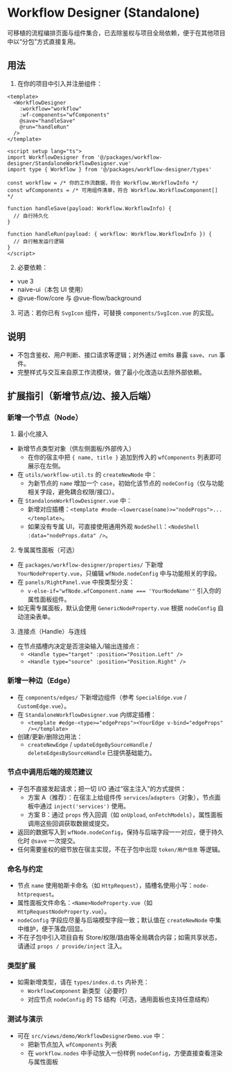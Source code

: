 # Workflow Designer (Standalone)

可移植的流程编排页面与组件集合，已去除鉴权与项目全局依赖，便于在其他项目中以“分包”方式直接复用。

## 用法

1. 在你的项目中引入并注册组件：

```vue
<template>
  <WorkflowDesigner
    :workflow="workflow"
    :wf-components="wfComponents"
    @save="handleSave"
    @run="handleRun"
  />
</template>

<script setup lang="ts">
import WorkflowDesigner from '@/packages/workflow-designer/StandaloneWorkflowDesigner.vue'
import type { Workflow } from '@/packages/workflow-designer/types'

const workflow = /* 你的工作流数据，符合 Workflow.WorkflowInfo */
const wfComponents = /* 可用组件清单，符合 Workflow.WorkflowComponent[] */

function handleSave(payload: Workflow.WorkflowInfo) {
  // 自行持久化
}

function handleRun(payload: { workflow: Workflow.WorkflowInfo }) {
  // 自行触发运行逻辑
}
</script>
```

2. 必要依赖：
- vue 3
- naive-ui（本包 UI 使用）
- @vue-flow/core 与 @vue-flow/background

3. 可选：若你已有 `SvgIcon` 组件，可替换 `components/SvgIcon.vue` 的实现。

## 说明

- 不包含鉴权、用户判断、接口请求等逻辑；对外通过 emits 暴露 `save`、`run` 事件。
- 完整样式与交互来自原工作流模块，做了最小化改造以去除外部依赖。

## 扩展指引（新增节点/边、接入后端）

### 新增一个节点（Node）
1) 最小化接入
- 新增节点类型对象（供左侧面板/外部传入）
  - 在你的宿主中把 `{ name, title }` 追加到传入的 `wfComponents` 列表即可展示在左侧。
- 在 `utils/workflow-util.ts` 的 `createNewNode` 中：
  - 为新节点的 `name` 增加一个 `case`，初始化该节点的 `nodeConfig`（仅与功能相关字段，避免耦合权限/接口）。
- 在 `StandaloneWorkflowDesigner.vue` 中：
  - 新增对应插槽：`<template #node-<lowercase(name)>="nodeProps">...</template>`。
  - 如果没有专属 UI，可直接使用通用外观 `NodeShell`：`<NodeShell :data="nodeProps.data" />`。

2) 专属属性面板（可选）
- 在 `packages/workflow-designer/properties/` 下新增 `YourNodeProperty.vue`，只编辑 `wfNode.nodeConfig` 中与功能相关的字段。
- 在 `panels/RightPanel.vue` 中按类型分支：
  - `v-else-if="wfNode.wfComponent.name === 'YourNodeName'"` 引入你的属性面板组件。
- 如无需专属面板，默认会使用 `GenericNodeProperty.vue` 根据 `nodeConfig` 自动渲染表单。

3) 连接点（Handle）与连线
- 在节点插槽内决定是否渲染输入/输出连接点：
  - `<Handle type="target" :position="Position.Left" />`
  - `<Handle type="source" :position="Position.Right" />`

### 新增一种边（Edge）
- 在 `components/edges/` 下新增边组件（参考 `SpecialEdge.vue` / `CustomEdge.vue`）。
- 在 `StandaloneWorkflowDesigner.vue` 内绑定插槽：
  - `<template #edge-<type>="edgeProps"><YourEdge v-bind="edgeProps" /></template>`
- 创建/更新/删除边用法：
  - `createNewEdge` / `updateEdgeBySourceHandle` / `deleteEdgesBySourceHandle` 已提供基础能力。

### 节点中调用后端的规范建议
- 子包不直接发起请求；把一切 I/O 通过“宿主注入”的方式提供：
  - 方案 A（推荐）：在宿主上给组件传 `services`/`adapters`（对象），节点面板中通过 `inject('services')` 使用。
  - 方案 B：通过 `props` 传入回调（如 `onUpload`, `onFetchModels`），属性面板调用这些回调获取数据或提交。
- 返回的数据写入到 `wfNode.nodeConfig`，保持与后端字段一一对应，便于持久化时 `@save` 一次提交。
- 任何需要鉴权的细节放在宿主实现，不在子包中出现 `token/用户信息` 等逻辑。

### 命名与约定
- 节点 `name` 使用帕斯卡命名（如 `HttpRequest`），插槽名使用小写：`node-httprequest`。
- 属性面板文件命名：`<Name>NodeProperty.vue`（如 `HttpRequestNodeProperty.vue`）。
- `nodeConfig` 字段应尽量与后端模型字段一致；默认值在 `createNewNode` 中集中维护，便于落盘/回显。
- 不在子包中引入项目自有 Store/权限/路由等全局耦合内容；如需共享状态，请通过 `props / provide/inject` 注入。

### 类型扩展
- 如需新增类型，请在 `types/index.d.ts` 内补充：
  - `WorkflowComponent` 新类型（必要时）
  - 对应节点 `nodeConfig` 的 TS 结构（可选，通用面板也支持任意结构）

### 测试与演示
- 可在 `src/views/demo/WorkflowDesignerDemo.vue` 中：
  - 把新节点加入 `wfComponents` 列表
  - 在 `workflow.nodes` 中手动放入一份样例 `nodeConfig`，方便直接查看渲染与属性面板


